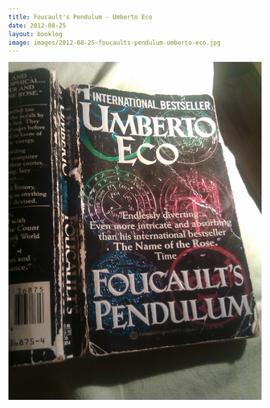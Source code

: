 ```yaml
---
title: Foucault's Pendulum - Umberto Eco
date: 2012-08-25
layout: booklog
image: images/2012-08-25-foucaults-pendulum-umberto-eco.jpg
---
```

![Foucault's Pendulum - Umberto Eco](images/2012-08-25-foucaults-pendulum-umberto-eco.jpg)
